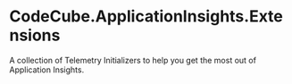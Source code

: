 # CodeCube.ApplicationInsights.Extensions
A collection of Telemetry Initializers to help you get the most out of Application Insights.
